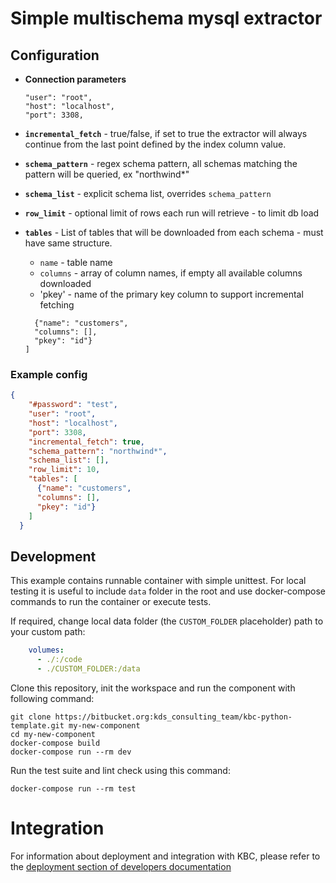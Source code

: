# Simple multischema mysql extractor

## Configuration
    
- **Connection parameters**

    ```"#password": "mypass",
    "user": "root",
    "host": "localhost",
    "port": 3308,
  ```
- **`incremental_fetch`** - true/false, if set to true the extractor will always continue from the last point defined 
by the index column value.
- **`schema_pattern`** - regex schema pattern, all schemas matching the pattern will be queried, ex "northwind*"
- **`schema_list`** - explicit schema list, overrides `schema_pattern`
- **`row_limit`** - optional limit of rows each run will retrieve - to limit db load
- **`tables`** - List of tables that will be downloaded from each schema - must have same structure.
    - `name` - table name
    - `columns` - array of column names, if empty all available columns downloaded
    - 'pkey' - name of the primary key column to support incremental fetching
    
    ```"tables": [
      {"name": "customers",
      "columns": [],
      "pkey": "id"}
    ]
  ```

### Example config

```json
{
    "#password": "test",
    "user": "root",
    "host": "localhost",
    "port": 3308,
    "incremental_fetch": true,
    "schema_pattern": "northwind*",
    "schema_list": [],
    "row_limit": 10,
    "tables": [
      {"name": "customers",
      "columns": [],
      "pkey": "id"}
    ]
  }
```
  

 
## Development
 
This example contains runnable container with simple unittest. For local testing it is useful to include `data` folder in the root
and use docker-compose commands to run the container or execute tests. 

If required, change local data folder (the `CUSTOM_FOLDER` placeholder) path to your custom path:
```yaml
    volumes:
      - ./:/code
      - ./CUSTOM_FOLDER:/data
```

Clone this repository, init the workspace and run the component with following command:

```
git clone https://bitbucket.org:kds_consulting_team/kbc-python-template.git my-new-component
cd my-new-component
docker-compose build
docker-compose run --rm dev
```

Run the test suite and lint check using this command:

```
docker-compose run --rm test
```

# Integration

For information about deployment and integration with KBC, please refer to the [deployment section of developers documentation](https://developers.keboola.com/extend/component/deployment/) 
